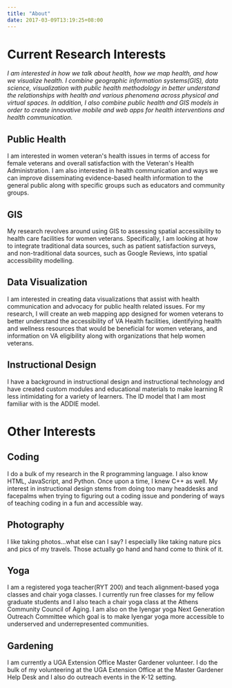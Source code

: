 ```yaml
---
title: "About"
date: 2017-03-09T13:19:25+08:00
---
```


# Current Research Interests

<i>I am interested in how we talk about health, how we map health, and how we visualize health. I combine geographic information systems(GIS), data science, visualization with public health methodology in better understand the relationships with health and various phenomena across physical and virtual spaces. In addition, I also combine public health and GIS models in order to create innovative mobile and web apps for health interventions and health communication.</i>

## Public Health
I am interested in women veteran's health issues in terms of access for female veterans and overall satisfaction with the Veteran's Health Administration. I am also interested in health communication and ways we can improve disseminating evidence-based health information to the general public along with specific groups such as educators and community groups.

## GIS
My research revolves around using GIS to assessing spatial accessibility to health care facilities for women veterans. Specifically, I am looking at how to integrate traditional data sources, such as patient satisfaction surveys, and non-traditional data sources, such as Google Reviews, into spatial accessibility modelling. 

## Data Visualization
I am interested in creating data visualizations that assist with health communication and advocacy for public health related issues. For my research, I will create an web mapping app designed for women veterans to better understand the accessibility of VA Health facilities, identifying health and wellness resources that would be beneficial for women veterans, and information on VA eligibility along with organizations that help women veterans. 

## Instructional Design
 I have a background in instructional design and instructional technology and have created custom modules and educational materials to make learning R less intimidating for a variety of learners. The ID model that I am most familiar with is the ADDIE model.
 
# Other Interests

## Coding
I do a bulk of my research in the R programming language. I also know HTML, JavaScript, and Python. Once upon a time, I knew C++ as well. My interest in instructional design stems from doing too many headdesks and facepalms when trying to figuring out a coding issue and pondering of ways of teaching coding in a fun and accessible way. 

## Photography
I like taking photos...what else can I say? I especially like taking nature pics and pics of my travels. Those actually go hand and hand come to think of it.

## Yoga
I am a registered yoga teacher(RYT 200) and teach alignment-based yoga classes and chair yoga classes. I currently run free classes for my fellow graduate students and I also teach a chair yoga class at the Athens Community Council of Aging. I am also on the Iyengar yoga Next Generation Outreach Committee which goal is to make Iyengar yoga more accessible to underserved and underrepresented communities. 

## Gardening
I am currently a UGA Extension Office Master Gardener volunteer. I do the bulk of my volunteering at the UGA Extension Office at the Master Gardener Help Desk and I also do outreach events in the K-12 setting. 

